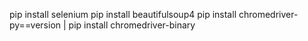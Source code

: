 pip install selenium
pip install beautifulsoup4
pip install chromedriver-py==version | pip install chromedriver-binary
